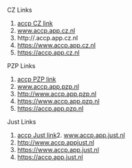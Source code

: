 
CZ Links
1. [accp CZ link](accp.app.cz.nl)
2. www.accp.app.cz.nl
3. http://.accp.app.cz.nl
4. https://www.accp.app.cz.nl
5. https://accp.app.cz.nl

PZP Links
1. [accp PZP link](accp.app.pzp.nl)
2. www.accp.app.pzp.nl
3. http://www.accp.app.pzp.nl
4. https://www.accp.app.pzp.nl
5. https://accp.app.pzp.nl

Just Links
1. [accp Just link](accp.app.just.nl)2. www.accp.app.just.nl
3. http://www.accp.appjust.nl
4. https://www.accp.app.just.nl
5. https://accp.app.just.nl
